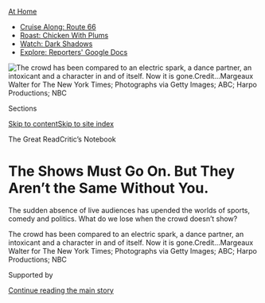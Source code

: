 <div id="app">

<div>

<div>

<div>

</div>

<div data-aria-hidden="false">

<div id="site-content" data-role="main">

<div>

<div class="css-1aor85t" style="opacity:0.000000001;z-index:-1;visibility:hidden">

<div class="css-1hqnpie">

<div class="css-epjblv">

<span class="css-17xtcya">[Arts](/section/arts)</span><span class="css-x15j1o">|</span><span class="css-fwqvlz">The
Shows Must Go On. But They Aren’t the Same Without
You.</span>

</div>

<div class="css-k008qs">

<div class="css-1iwv8en">

<span class="css-18z7m18"></span>

<div>

</div>

</div>

<span class="css-1n6z4y">https://nyti.ms/2Z3tK4g</span>

<div class="css-1705lsu">

<div class="css-4xjgmj">

<div class="css-4skfbu" data-role="toolbar" data-aria-label="Social Media Share buttons, Save button, and Comments Panel with current comment count" data-testid="share-tools">

  - 
  - 
  - 
  - 
    
    <div class="css-6n7j50">
    
    </div>

  - 
  - 

</div>

</div>

</div>

</div>

</div>

</div>

<div class="css-11qgg8s">

<div id="NYT_TOP_BANNER_REGION">

<div>

<div id="maps-athome-menu" class="section css-l08pwh interactive-content interactive-size-medium">

<div class="css-17ih8de interactive-body">

<div class="at-home-nav__innerContainer">

<div class="at-home-nav__title">

[At
Home](https://www.nytimes3xbfgragh.onion/spotlight/at-home?action=click&pgtype=Article&state=default&region=TOP_BANNER&context=at_home_menu)

</div>

  - [Cruise Along:
    Route 66](https://www.nytimes3xbfgragh.onion/2020/09/07/travel/route-66.html?action=click&pgtype=Article&state=default&region=TOP_BANNER&context=at_home_menu)
  - [Roast: Chicken With
    Plums](https://www.nytimes3xbfgragh.onion/2020/09/04/dining/sheet-pan-chicken.html?action=click&pgtype=Article&state=default&region=TOP_BANNER&context=at_home_menu)
  - [Watch: Dark
    Shadows](https://www.nytimes3xbfgragh.onion/2020/09/04/arts/television/dark-shadows-stream.html?action=click&pgtype=Article&state=default&region=TOP_BANNER&context=at_home_menu)
  - [Explore: Reporters' Google
    Docs](https://www.nytimes3xbfgragh.onion/interactive/2020/at-home/even-more-reporters-editors-diaries-lists-recommendations.html?action=click&pgtype=Article&state=default&region=TOP_BANNER&context=at_home_menu)

</div>

</div>

</div>

</div>

</div>

</div>

<div id="fullBleedHeaderContent">

<div class="css-n4ws9g">

![<span class="css-16f3y1r e13ogyst0" data-aria-hidden="true">The crowd
has been compared to an electric spark, a dance partner, an intoxicant
and a character in and of itself. Now it is
gone.</span><span class="css-cnj6d5 e1z0qqy90" itemprop="copyrightHolder"><span class="css-1ly73wi e1tej78p0">Credit...</span><span><span>Margeaux
Walter for The New York Times; Photographs via Getty Images; ABC; Harpo
Productions;
NBC</span></span></span>](https://static01.graylady3jvrrxbe.onion/images/2020/09/06/arts/06audiences1/merlin_176303781_b368770f-66e2-4970-96d5-e8cb3858dfd3-articleLarge.jpg?quality=75&auto=webp&disable=upscale)

</div>

<div class="css-3z92zw">

<div class="css-6cn7ki">

<div class="NYTAppHideMasthead css-1bcu9v6 e1suatyy0">

<div class="section css-1o1qe8k e1suatyy2">

<div class="css-cu5p7t er09x8g0">

<div class="css-6n7j50">

</div>

<span class="css-1dv1kvn">Sections</span>

[Skip to content](#site-content)[Skip to site index](#site-index)

</div>

<div class="css-10698na e1huz5gh0">

</div>

</div>

</div>

<span class="css-10ej3is ezdmqqa0">The Great Read</span>Critic’s
Notebook

<div class="css-1sojcmr ehdk2mb0">

# The Shows Must Go On. But They Aren’t the Same Without You.

</div>

The sudden absence of live audiences has upended the worlds of sports,
comedy and politics. What do we lose when the crowd doesn’t show?

</div>

</div>

<div class="css-nwzfg5 e1gnum310">

<span class="css-1f9pvn2 arts">The crowd has been compared to an
electric spark, a dance partner, an intoxicant and a character in and of
itself. Now it is
gone.</span><span class="css-cnj6d5 e1z0qqy90" itemprop="copyrightHolder"><span class="css-1ly73wi e1tej78p0">Credit...</span><span><span>Margeaux
Walter for The New York Times; Photographs via Getty Images; ABC; Harpo
Productions; NBC</span></span></span>

</div>

<div id="sponsor-wrapper" class="css-1hyfx7x">

<div id="sponsor-slug" class="css-19vbshk">

Supported by

</div>

[Continue reading the main
story](#after-sponsor)

<div id="sponsor" class="ad sponsor-wrapper" style="text-align:center;height:100%;display:block">

</div>

<div id="after-sponsor">

</div>

</div>

<div class="css-1wx1auc e1gnum311">

<div class="css-18e8msd">

<div class="css-vp77d3 epjyd6m0">

<div class="css-hus3qt ey68jwv0" data-aria-hidden="true">

[![Amanda
Hess](https://static01.graylady3jvrrxbe.onion/images/2018/02/16/multimedia/author-amanda-hess/author-amanda-hess-thumbLarge-v2.png
"Amanda Hess")](https://www.nytimes3xbfgragh.onion/by/amanda-hess)

</div>

<div class="css-1baulvz">

By [<span class="css-1baulvz last-byline" itemprop="name">Amanda
Hess</span>](https://www.nytimes3xbfgragh.onion/by/amanda-hess)

</div>

</div>

  - 
    
    <div class="css-ld3wwf e16638kd2">
    
    Published Sept. 4, 2020Updated Sept. 5,
    2020
    
    </div>

  - 
    
    <div class="css-4xjgmj">
    
    <div class="css-pvvomx" data-role="toolbar" data-aria-label="Social Media Share buttons, Save button, and Comments Panel with current comment count" data-testid="share-tools">
    
      - 
      - 
      - 
      - 
        
        <div class="css-6n7j50">
        
        </div>
    
      - 
      - 
    
    </div>
    
    </div>

</div>

</div>

</div>

<div class="section meteredContent css-1r7ky0e" name="articleBody" itemprop="articleBody">

<div class="css-1fanzo5 StoryBodyCompanionColumn">

<div class="css-53u6y8">

They used to arrive before dawn. Hundreds of them came to scream and
leap and wave posters scrawled with the names of their hometowns as they
vied to be caught on camera among the “Today” show crowd. “People dream
about coming to 30 Rockefeller Plaza,” Hoda Kotb, the show’s co-anchor,
told me recently over Zoom after a show. But for the last several
months, Kotb has heard the eerie sound of her own footsteps as she heads
into the studio and slips behind the anchor desk, where she perches at a
socially distanced remove from her co-stars and broadcasts in front of a
ghostly plaza. One morning, she spied some movement outside the window —
it was a nurse in scrubs, lugging a rolling suitcase — and Kotb was so
hungry for a taste of audience connection, “I literally held my phone
number on a white piece of paper to the glass,” she said. “I was like,
‘Call me and tell me where you’re from\!’”

Since the coronavirus swept across the United States, morning-show
anchors have kept bantering, late-night hosts have kept joking and
politicians have kept stumping. It’s the audiences that have not showed.
Their sudden disappearance has spotlighted the mythical, almost
mystical, role they play in popular entertainment. The crowd has been
compared to an electric spark, a dance partner, an intoxicant and a
character in and of itself. It is said to hold great power over
professional performers, messing with their heads and triggering
hormonal surges in their glands. The crowd lends a democratic sheen to
an event, legitimizing the performer’s skill and authenticating the show
as real. If the crowd laughs, the joke was funny. If it boos, the call
was bad. The crowd is, as Kotb put it, “the juice.” And for now, it is
gone.

This has proved to be a vexing experience for the entertainers of
America. When “The View” first banished its studio audience, in March,
Whoopi Goldberg
[cried](https://www.thecut.com/2020/03/whoopi-goldberg-the-view-no-audience.html)
“Welcome to ‘The View’\! Welcome to ‘The View’\!” again and again into
silence, as cameras swept an expanse of empty seats. Before he sealed
himself into the N.B.A. bubble at Disney World, LeBron James could not
conceive of the game without a crowd,
[saying](https://twitter.com/bleacherreport/status/1236193321053081600?lang=en):
“If I show up to an arena and there ain’t no fans there? I ain’t
playing.” When even A-list celebrities seem bored enough to appear at
events hosted on videoconferencing software, it is the crowd that has
stepped into the role of the withholding diva. A long-anticipated
reunion of “Friends” is on indefinite hold, not for David Schwimmer or
Jennifer Aniston but for the anonymous audience members tasked with
observing them: “We cannot do it without them,” Marta Kauffman, the
show’s co-creator, has
[said](https://news.yahoo.com/friends-reunion-special-audience-delay-131824866.html).

</div>

</div>

<div class="css-79elbk" data-testid="photoviewer-wrapper">

<div class="css-z3e15g" data-testid="photoviewer-wrapper-hidden">

</div>

<div class="css-1a48zt4 ehw59r15" data-testid="photoviewer-children">

![<span class="css-16f3y1r e13ogyst0" data-aria-hidden="true">For the
Video Music Awards last weekend, MTV crafted an orgy of simulation,
stitching together uncanny C.G.I. fans and fake crowd buzz into a
dystopian New York
cityscape.</span><span class="css-cnj6d5 e1z0qqy90" itemprop="copyrightHolder"><span class="css-1ly73wi e1tej78p0">Credit...</span><span>MTV,
via Associated
Press</span></span>](https://static01.graylady3jvrrxbe.onion/images/2020/09/06/arts/06audience7/06audience7-articleLarge.jpg?quality=75&auto=webp&disable=upscale)

</div>

</div>

<div class="css-1fanzo5 StoryBodyCompanionColumn">

<div class="css-53u6y8">

So longing are the shows for their crowds that they have grasped for
imitations. The “Today” show has erected a “[virtual
plaza](https://www.today.com/allday/join-today-s-virtual-plaza-t180466)”
and enlisted performers of [its once-outdoor music
series](https://www.today.com/music-series) to surprise superfans at
home. In a masterwork of artifice, American ballparks and European
soccer stadiums have piped in the [crowd
roars](https://www.espn.com/mlb/story/_/id/29477550/mlb-parks-use-crowd-noise-mlb-show-games)originally
created for [video
games](https://www.nytimes3xbfgragh.onion/2020/06/16/sports/coronavirus-stadium-fans-crowd-noise.html).
Many baseball teams have put literal stand-ins in the seats, arranging
stiff cardboard cutouts of fans in macabre tableaus; at one game, the
Washington Nationals outfielder Adam Eaton caught a fly ball and
[offered
it](http://dcsportsking.com/2020/08/17/watch-adam-eaton-give-baseball-to-cutout-baby/)
up to the frozen visage of a cardboard baby cradled in her ersatz
mother’s lap in the right field stands. And for the Video Music Awards
last weekend, MTV crafted an orgy of simulation, stitching together
uncanny C.G.I. fans and fake crowd buzz into a dystopian New York
cityscape.

</div>

</div>

<div class="css-1fanzo5 StoryBodyCompanionColumn">

<div class="css-53u6y8">

The ultimate audiences for sports, politics, talk shows and award
presentations are not found inside arenas or convention halls or studios
— they are watching from home, slack on the couch, absorbing ads and
paying for cable and streaming packages. In normal times, the live crowd
mounts a performance for the remote audience. But this summer, without
our stand-ins to guide us, we home viewers confront a void. The pretense
of the crowd always provided the true audience a bit of cover; we could
vicariously ride its emotions, feeding off its energy, absorbing its
delight and its outrage, even as we sat quietly alone at home. But now
we are directly implicated in the show itself.

**The television experience** was largely designed to replicate live
performances — to transport their spontaneous thrills into the remote
home. In his book “[Liveness: Performance in a Mediatized
Culture](https://auslander.lmc.gatech.edu/liveness-performance-in-a-mediatized-culture-1999/),”
Philip Auslander, a professor of performance studies at the Georgia
Institute of Technology, traces how TV borrowed the storytelling
conventions of the theater: it was styled as an immediate event, with
the viewer positioned at the scene of the action, as if watching from
the lip of the stage or the sideline of the court. The classic
three-camera setup mimicked the movement of the audience’s roving eye,
perhaps aided with a pair of opera glasses. And even as TV absorbed more
cinematic elements, playing with shifting perspectives and
transpositions of time, it also built up conventions that simulate the
feeling of liveness: recorded laugh tracks and cuts to the “live studio
audience,” where the crowd of spectators is vetted for entrance, warmed
up by producers and cued to applaud. And all that prompts the home
audience to feel invested in the show. “Maybe even more than the
performance, we identify with the audience,” Auslander
said.

</div>

</div>

<div class="css-79elbk" data-testid="photoviewer-wrapper">

<div class="css-z3e15g" data-testid="photoviewer-wrapper-hidden">

</div>

<div class="css-1a48zt4 ehw59r15" data-testid="photoviewer-children">

<div class="css-1xdhyk6 erfvjey0">

<span class="css-1ly73wi e1tej78p0">Image</span>

<div class="css-zjzyr8">

<div data-testid="lazyimage-container" style="height:257.77777777777777px">

</div>

</div>

</div>

<span class="css-16f3y1r e13ogyst0" data-aria-hidden="true">Fans are
said to hold great power over professional performers, messing with
their heads and triggering hormonal surges in their
glands.</span><span class="css-cnj6d5 e1z0qqy90" itemprop="copyrightHolder"><span class="css-1ly73wi e1tej78p0">Credit...</span><span>Margeaux
Walter for The New York Times; Photograph via Getty Images</span></span>

</div>

</div>

<div class="css-1fanzo5 StoryBodyCompanionColumn">

<div class="css-53u6y8">

Even as the internet disrupts these conventions again, giving rise to an
era of scattered, disembodied crowd collaboration, the figure of the
audience is pulled along for the ride. [Reaction
GIFs](https://www.vox.com/culture/2017/6/15/15804082/greatest-reaction-gifs-supa-hot-fire-blinking-white-guy)
are sliced from evocative scenes and shared to perform the emotions of
online spectators. Often the GIFs are culled from actual television
audiences, like the anonymous woman [nodding
approvingly](https://tenor.com/view/wendy-williams-gif-6115300) in “The
Wendy Williams Show” crowd, or Chrissy Teigen’s [strained, awkward cry
face](https://giphy.com/gifs/chrissy-nancy-odell-mEqMknMZWh1Fm)caught
during a scan of the 2015 Golden Globes audience as her husband, John
Legend, won a statuette. Teigen has since emerged as our reigning
celebrity spectator; she walks among the stars but is positioned as
their observer and judge, laughing and cringing as she goes. Much of the
thrill of the modern award show is produced by celebrities reacting to
other celebrities, from Martin Scorsese blankly processing an [Eminem
performance](https://www.cinemablend.com/news/2489906/the-best-celebrity-reaction-shots-during-eminems-surprise-oscar-performance)
to [Meryl Streep
hollering](https://www.popsugar.com/celebrity/Meryl-Streep-Shouting-2018-Oscars-44640382)
at the stage.

</div>

</div>

<div class="css-1fanzo5 StoryBodyCompanionColumn">

<div class="css-53u6y8">

The sudden absence of the crowd is scrambling entrenched media
narratives. In the N.B.A., the fans are imbued with the power to
influence the refs, psych out free-throw shooters and generally mess
with players’ heads. But the crowdless bubble has called the home-court
advantage into question and subdued the typical whiplash drama of the
playoffs, where rival teams jet back and forth across the country,
playing for adoring, then hostile, then adoring crowds; already, it’s
clear that [players are shooting
better](https://www.wsj.com/articles/nba-bubble-shooting-soccer-empty-stadiums-11596539693)
without the fans. A player in a typical series faces “the full gamut of
emotions” from the crowd, Greg Anthony, the former Knicks point guard
and Turner Sports announcer, told me from inside the bubble. The newly
muted atmosphere “could change the entire course of how the playoffs
play out,” he
said.

</div>

</div>

<div class="css-79elbk" data-testid="photoviewer-wrapper">

<div class="css-z3e15g" data-testid="photoviewer-wrapper-hidden">

</div>

<div class="css-1a48zt4 ehw59r15" data-testid="photoviewer-children">

<div class="css-1xdhyk6 erfvjey0">

<span class="css-1ly73wi e1tej78p0">Image</span>

<div class="css-zjzyr8">

<div data-testid="lazyimage-container" style="height:257.77777777777777px">

</div>

</div>

</div>

<span class="css-16f3y1r e13ogyst0" data-aria-hidden="true">Many
baseball teams, including the Los Angeles Dodgers, have opted to fill
out their seats with literal stand-ins, arranging for stiff cardboard
cutouts of
fans.</span><span class="css-cnj6d5 e1z0qqy90" itemprop="copyrightHolder"><span class="css-1ly73wi e1tej78p0">Credit...</span><span>Harry
How/Getty Images</span></span>

</div>

</div>

<div class="css-1fanzo5 StoryBodyCompanionColumn">

<div class="css-53u6y8">

On late-night comedy shows, the laughter has died. In March, Samantha
Bee’s weekly TBS show, “Full Frontal,” began filming in her backyard in
upstate New York. “When I do the show in front of a live studio
audience, it’s a very communal experience,” Bee said. “We’re in it
together.” Making the crowd laugh feels “intoxicating,” she said. Now,
her jokes are met with chirping birds and buzzing cicadas, which “Full
Frontal” preserves as background noise. Her only audience is another
seasoned comedian — her husband, Jason Jones — and their three children,
who make for a tough crowd. “I’m at my most self-conscious when they’re
watching,” Bee said of her kids. “They do not think I have any comedic
ability.” The “Full Frontal” staff has coped with the dead space by
filling it with more jokes. Said Bee: “We’re just packing more and more
into the show.”

Meanwhile, politics is getting more serious. Crowdless stump speeches
are cut short — Joe Biden’s was [the shortest Democratic National
Convention acceptance
speech](https://tennesseestar.com/2020/08/22/joe-biden-gives-shortest-dnc-acceptance-speech-in-decades/)
in recent memory — and trimmed of jokes and broad applause lines
tailored to fire up the base, said David Litt, a former speechwriter for
Barack Obama. The speeches are forced to be subtler and more sincere.
Normal campaign seasons amass political crowds so large that even a
slightly amusing observation can prompt an outsize reaction. “You could
write a joke — not even a hilarious line, but a warm introductory line —
and if one-third of the people in attendance thought it was funny, that
would be 10,000 people laughing,” Litt said. For some politicians, that
feedback is the very point of the political performance. “I think it’s
one of the reasons President Trump is so desperate to get in front of
live crowds anywhere,” Litt said. Without the validation of the roaring
crowd, “You have to be able to say something and just trust that it will
sound good.”

<div id="NYT_MAIN_CONTENT_2_REGION" class="css-9tf9ac">

<div>

</div>

</div>

In politics, the crowd functions as a visual and rhetorical metaphor for
democracy itself, even if — as is typical at the Democratic and
Republican national conventions — it is actually assembled from a
curated crew of delegates and party die-hards. A crowd also opens the
opportunity for performed dissent: At the 2016 D.N.C., some Bernie
Sanders delegates [staged
a](https://time.com/4425475/dnc-bernie-sanders-protest-walkout-convention/)walkout;
a few donned[green Robin Hood
hats](https://theintercept.com/2016/07/25/on-day-one-of-the-democratic-convention-the-boos-have-it/)
and stuck [duct tape over their
mouths](https://www.businessinsider.com/sanders-delegates-occupy-media-tents-dnc-2016-7).
But at this year’s convention, any protests were preemptively blocked.
Biden spoke live to a silent, darkened Delaware auditorium, then turned
to a giant screen featuring a grid of selected supporters clapping to
their webcams. The only hiccup was the video feed of one couple in the
middle, who stared blankly to the side, as if they had missed their cue
to convert from true spectators of the speech into performers of
spectating.

</div>

</div>

<div class="css-79elbk" data-testid="photoviewer-wrapper">

<div class="css-z3e15g" data-testid="photoviewer-wrapper-hidden">

</div>

<div class="css-1a48zt4 ehw59r15" data-testid="photoviewer-children">

<div class="css-1xdhyk6 erfvjey0">

<span class="css-1ly73wi e1tej78p0">Image</span>

<div class="css-zjzyr8">

<div data-testid="lazyimage-container" style="height:242.31111111111113px">

</div>

</div>

</div>

<span class="css-16f3y1r e13ogyst0" data-aria-hidden="true">At the
Democratic National Convention, Joe Biden spoke live to a silent,
darkened Delaware auditorium, then turned to a giant screen featuring a
grid of selected supporters clapping to their
webcams.</span><span class="css-cnj6d5 e1z0qqy90" itemprop="copyrightHolder"><span class="css-1ly73wi e1tej78p0">Credit...</span><span>Andrew
Harnik/Associated Press</span></span>

</div>

</div>

<div class="css-1fanzo5 StoryBodyCompanionColumn">

<div class="css-53u6y8">

The crowd also offers an imprimatur of an authentic political
performance. Sean Hannity of Fox News painted Biden’s performance as a
“dull, boring speech to an empty room,” but some right-wing observers
cast it in a more sinister light: A [conspiracy
theory](https://twitter.com/johncardillo/status/1297267264715096065)
swept the conservative media accusing the D.N.C. of recording the event,
perhaps even doctoring it. It was a ludicrous claim, but it could gain
purchase because the only witnesses to the speech were campaign insiders
and journalists. A crowd is the visual assurance that something really
happened.

And in our current moment, it has taken on an even more perverse valence
— as a veil thrown over a deadly pandemic. Trump’s R.N.C. did, in fact,
feature many recorded speeches, and many more delivered to a hollow
auditorium in Washington. But on the final night, Trump [gathered a
crowd
of 1,500](https://www.nytimes3xbfgragh.onion/2020/08/28/us/politics/trump-convention-speech-white-house.html)
mostly unmasked people on the White House lawn to receive him, flouting
Washington[rules](https://coronavirus.dc.gov/phasetwo) banning large
gatherings. While the Democrats have a political and scientific
explanation for mounting an abnormal convention — it holds a mirror to
the devastation wreaked by the coronavirus under the Trump
administration — the Republicans are invested in projecting the image
that everything is fine. Trump’s crowd capably played the part of a
satisfied public. “Four more years,” it
chanted.

</div>

</div>

<div class="css-79elbk" data-testid="photoviewer-wrapper">

<div class="css-z3e15g" data-testid="photoviewer-wrapper-hidden">

</div>

<div class="css-1a48zt4 ehw59r15" data-testid="photoviewer-children">

<div class="css-1xdhyk6 erfvjey0">

<span class="css-1ly73wi e1tej78p0">Image</span>

<div class="css-zjzyr8">

<div data-testid="lazyimage-container" style="height:211.37777777777777px">

</div>

</div>

</div>

<span class="css-16f3y1r e13ogyst0" data-aria-hidden="true">Samantha
Bee’s “Full Frontal” now tapes in her backyard in upstate New York,
where her jokes are met with chirping birds and buzzing
cicadas.</span><span class="css-cnj6d5 e1z0qqy90" itemprop="copyrightHolder"><span class="css-1ly73wi e1tej78p0">Credit...</span><span>TBS</span></span>

</div>

</div>

<div class="css-1fanzo5 StoryBodyCompanionColumn">

<div class="css-53u6y8">

**Several years ago**, a friend and I attended the Video Music Awards as
members of the audience. As we filed into Madison Square Garden, we were
swept into a stream of thousands of ticket holders, corralled through
glaring white corridors and shunted up escalators into upper-deck seats.
The crowd evinced the docile resignation of workers reporting to a
factory floor. On a faraway stage, Britney Spears and Rihanna and Ariana
Grande appeared as brief glimpses of distant wildlife. We watched them
on video screens instead. It felt less like an experience than an
assignment: We had done a satisfactory job of creating the image of a
packed house.

The last few months have cracked an opportunity for a new kind of crowd
relationship, one not predicated on such rote exercises of theatrical
feedback. Our new era of “live” performance requires something not
exactly like cinema, not quite like television, but something more like
the internet. Traditional entertainers now feel in direct competition
with internet stars, who are preternaturally skilled at performing
one-sided conversations to unfeeling camera lenses, then riding waves of
online reactions that spin off in unexpected directions. The best
internet videos carry a frisson of intimacy and spontaneity; they seem
crafted not to please the crowd but to connect with one individual,
millions and millions of times.

YouTube and TikTok and Instagram, which have made sensations of people
shooting videos alone in their bedrooms, are the ideal platforms for a
pandemic that mandates private viewing. The must-see live show of the
summer is Verzuz, a [D.J. battle reimagined for
Instagram](https://www.nytimes3xbfgragh.onion/2020/05/07/arts/music/hip-hop-instagram-coronavirus.html),
in which players like Jill Scott and Erykah Badu take turns vibing to
their own greatest hits in a feat of synchronized isolation. It’s hard
to find that on television, even as the medium grasps for a more online
sensibility. A rash of reunion specials that assumed the aesthetics of
the Zoom grid had all the excitement of a staff meeting. The socially
distant conventions bore the emotional sterility of a telethon. But some
glimmers of interest have emerged.

</div>

</div>

<div class="css-1fanzo5 StoryBodyCompanionColumn">

<div class="css-53u6y8">

Biden, hardly a master of new media technologies, nevertheless delivered
a convention speech directly to the camera that functioned as a more
intimate appeal, helping to underscore his bid to be presidential
empath. Watching professional comedians [fail to delight their
children](https://mashable.com/video/jimmy-fallon-home-monologue-heckled-daughters/)
has the indelible stamp of a viral video, one that keys into the online
mood better than any topical punchline. And last month, professional
athletes pulled off a remarkable show — [they stopped
playing](https://www.nytimes3xbfgragh.onion/2020/08/27/sports/basketball/kenosha-nba-protests-players-boycott.html)
in protest of the police shooting of Jacob Blake. In a normal season,
with thousands of anxious paying fans looming above them, would they
have had the nerve to walk away? The strike worked both as protest and
performance because it was pitched not to the die-hards in the stands
but to the complacent television audience flipping through the channels.
Its message spoke directly to viewers at home: Get off the
couch.

</div>

</div>

<div class="css-79elbk" data-testid="photoviewer-wrapper">

<div class="css-z3e15g" data-testid="photoviewer-wrapper-hidden">

</div>

<div class="css-1a48zt4 ehw59r15" data-testid="photoviewer-children">

<div class="css-1xdhyk6 erfvjey0">

<span class="css-1ly73wi e1tej78p0">Image</span>

<div class="css-zjzyr8">

<div data-testid="lazyimage-container" style="height:257.77777777777777px">

</div>

</div>

</div>

<span class="css-16f3y1r e13ogyst0" data-aria-hidden="true">The
convention of the live studio audience, where the crowd of spectators is
tightly controlled, warmed up by producers and cued to applaud, prompts
the home audience to feel invested in the show.
</span><span class="css-cnj6d5 e1z0qqy90" itemprop="copyrightHolder"><span class="css-1ly73wi e1tej78p0">Credit...</span><span>Margeaux
Walter for The New York Times; Photograph via Harpo
Productions</span></span>

</div>

</div>

</div>

<div>

</div>

<div>

</div>

<div>

</div>

<div>

<div id="bottom-wrapper" class="css-1ede5it">

<div id="bottom-slug" class="css-l9onyx">

Advertisement

</div>

[Continue reading the main
story](#after-bottom)

<div id="bottom" class="ad bottom-wrapper" style="text-align:center;height:100%;display:block;min-height:90px">

</div>

<div id="after-bottom">

</div>

</div>

</div>

</div>

</div>

## Site Index

<div>

</div>

## Site Information Navigation

  - [© <span>2020</span> <span>The New York Times
    Company</span>](https://help.nytimes3xbfgragh.onion/hc/en-us/articles/115014792127-Copyright-notice)

<!-- end list -->

  - [NYTCo](https://www.nytco.com/)
  - [Contact
    Us](https://help.nytimes3xbfgragh.onion/hc/en-us/articles/115015385887-Contact-Us)
  - [Work with us](https://www.nytco.com/careers/)
  - [Advertise](https://nytmediakit.com/)
  - [T Brand Studio](http://www.tbrandstudio.com/)
  - [Your Ad
    Choices](https://www.nytimes3xbfgragh.onion/privacy/cookie-policy#how-do-i-manage-trackers)
  - [Privacy](https://www.nytimes3xbfgragh.onion/privacy)
  - [Terms of
    Service](https://help.nytimes3xbfgragh.onion/hc/en-us/articles/115014893428-Terms-of-service)
  - [Terms of
    Sale](https://help.nytimes3xbfgragh.onion/hc/en-us/articles/115014893968-Terms-of-sale)
  - [Site
    Map](https://spiderbites.nytimes3xbfgragh.onion)
  - [Help](https://help.nytimes3xbfgragh.onion/hc/en-us)
  - [Subscriptions](https://www.nytimes3xbfgragh.onion/subscription?campaignId=37WXW)

</div>

</div>

</div>

</div>
